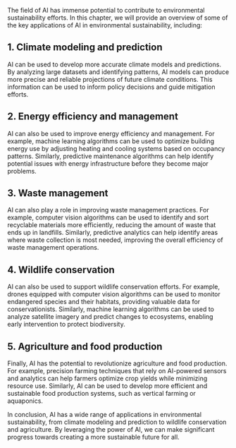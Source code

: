 
The field of AI has immense potential to contribute to environmental sustainability efforts. In this chapter, we will provide an overview of some of the key applications of AI in environmental sustainability, including:

1\. Climate modeling and prediction
----------------------------------

AI can be used to develop more accurate climate models and predictions. By analyzing large datasets and identifying patterns, AI models can produce more precise and reliable projections of future climate conditions. This information can be used to inform policy decisions and guide mitigation efforts.

2\. Energy efficiency and management
-----------------------------------

AI can also be used to improve energy efficiency and management. For example, machine learning algorithms can be used to optimize building energy use by adjusting heating and cooling systems based on occupancy patterns. Similarly, predictive maintenance algorithms can help identify potential issues with energy infrastructure before they become major problems.

3\. Waste management
-------------------

AI can also play a role in improving waste management practices. For example, computer vision algorithms can be used to identify and sort recyclable materials more efficiently, reducing the amount of waste that ends up in landfills. Similarly, predictive analytics can help identify areas where waste collection is most needed, improving the overall efficiency of waste management operations.

4\. Wildlife conservation
------------------------

AI can also be used to support wildlife conservation efforts. For example, drones equipped with computer vision algorithms can be used to monitor endangered species and their habitats, providing valuable data for conservationists. Similarly, machine learning algorithms can be used to analyze satellite imagery and predict changes to ecosystems, enabling early intervention to protect biodiversity.

5\. Agriculture and food production
----------------------------------

Finally, AI has the potential to revolutionize agriculture and food production. For example, precision farming techniques that rely on AI-powered sensors and analytics can help farmers optimize crop yields while minimizing resource use. Similarly, AI can be used to develop more efficient and sustainable food production systems, such as vertical farming or aquaponics.

In conclusion, AI has a wide range of applications in environmental sustainability, from climate modeling and prediction to wildlife conservation and agriculture. By leveraging the power of AI, we can make significant progress towards creating a more sustainable future for all.
